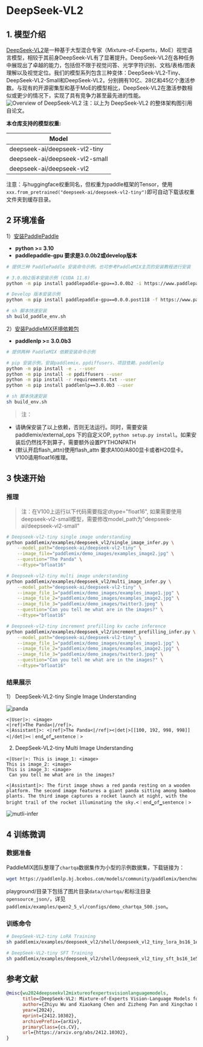 # DeepSeek-VL2

## 1. 模型介绍
[DeepSeek-VL2](https://github.com/deepseek-ai/DeepSeek-VL2)是一种基于大型混合专家（Mixture-of-Experts，MoE）视觉语言模型，相较于其前身DeepSeek-VL有了显著提升。DeepSeek-VL2在各种任务中展现出了卓越的能力，包括但不限于视觉问答、光学字符识别、文档/表格/图表理解以及视觉定位。我们的模型系列包含三种变体：DeepSeek-VL2-Tiny、DeepSeek-VL2-Small和DeepSeek-VL2，分别拥有10亿、28亿和45亿个激活参数。与现有的开源密集型和基于MoE的模型相比，DeepSeek-VL2在激活参数相似或更少的情况下，实现了具有竞争力甚至最先进的性能。
![Overview of DeepSeek-VL2](https://github.com/user-attachments/assets/926928a3-bad2-4c5b-8f45-d0c9a7661f34)
注：以上为 DeepSeek-VL2 的整体架构图引用自论文。

**本仓库支持的模型权重:**

| Model              |
|--------------------|
| deepseek-ai/deepseek-vl2-tiny  |
| deepseek-ai/deepseek-vl2-small  |
| deepseek-ai/deepseek-vl2  |

注意：与huggingface权重同名，但权重为paddle框架的Tensor，使用`xxx.from_pretrained("deepseek-ai/deepseek-vl2-tiny")`即可自动下载该权重文件夹到缓存目录。

## 2 环境准备

1）[安装PaddlePaddle](https://github.com/PaddlePaddle/PaddleMIX?tab=readme-ov-file#3-%EF%B8%8F%E5%AE%89%E8%A3%85paddlepaddle)
- **python >= 3.10**
- **paddlepaddle-gpu 要求是3.0.0b2或develop版本**
```bash
# 提供三种 PaddlePaddle 安装命令示例，也可参考PaddleMIX主页的安装教程进行安装

# 3.0.0b2版本安装示例 (CUDA 11.8)
python -m pip install paddlepaddle-gpu==3.0.0b2 -i https://www.paddlepaddle.org.cn/packages/stable/cu118/

# Develop 版本安装示例
python -m pip install paddlepaddle-gpu==0.0.0.post118 -f https://www.paddlepaddle.org.cn/whl/linux/gpu/develop.html

# sh 脚本快速安装
sh build_paddle_env.sh
```

2）[安装PaddleMIX环境依赖包](https://github.com/PaddlePaddle/PaddleMIX?tab=readme-ov-file#3-%EF%B8%8F%E5%AE%89%E8%A3%85paddlepaddle)
- **paddlenlp >= 3.0.0b3**

```bash
# 提供两种 PaddleMIX 依赖安装命令示例

# pip 安装示例，安装paddlemix、ppdiffusers、项目依赖、paddlenlp
python -m pip install -e . --user
python -m pip install -e ppdiffusers --user
python -m pip install -r requirements.txt --user
python -m pip install paddlenlp==3.0.0b3 --user

# sh 脚本快速安装
sh build_env.sh
```

> 注：
* 请确保安装了以上依赖，否则无法运行。同时，需要安装 paddlemix/external_ops 下的自定义OP, `python setup.py install`。如果安装后仍然找不到算子，需要额外设置PYTHONPATH
* (默认开启flash_attn)使用flash_attn 要求A100/A800显卡或者H20显卡。V100请用float16推理。

## 3 快速开始

### 推理
> 注：在V100上运行以下代码需要指定dtype="float16", 如果需要使用deepseek-vl2-small模型，需要修改model_path为"deepseek-ai/deepseek-vl2-small"

```bash
# Deepseek-vl2-tiny single image understanding
python paddlemix/examples/deepseek_vl2/single_image_infer.py \
    --model_path="deepseek-ai/deepseek-vl2-tiny" \
    --image_file="paddlemix/demo_images/examples_image2.jpg" \
    --question="The Panda" \
    --dtype="bfloat16"

# Deepseek-vl2-tiny multi image understanding
python paddlemix/examples/deepseek_vl2/multi_image_infer.py \
    --model_path="deepseek-ai/deepseek-vl2-tiny" \
    --image_file_1="paddlemix/demo_images/examples_image1.jpg" \
    --image_file_2="paddlemix/demo_images/examples_image2.jpg" \
    --image_file_3="paddlemix/demo_images/twitter3.jpeg" \
    --question="Can you tell me what are in the images?" \
    --dtype="bfloat16"

# Deepseek-vl2-tiny increment prefilling kv cache inference
python paddlemix/examples/deepseek_vl2/increment_prefilling_infer.py \
    --model_path="deepseek-ai/deepseek-vl2-tiny" \
    --image_file_1="paddlemix/demo_images/examples_image1.jpg" \
    --image_file_2="paddlemix/demo_images/examples_image2.jpg" \
    --image_file_3="paddlemix/demo_images/twitter3.jpeg" \
    --question="Can you tell me what are in the images?" \
    --dtype="bfloat16"
```

### 结果展示
1） DeepSeek-VL2-tiny Single Image Understanding

![panda](https://github.com/user-attachments/assets/6f66021c-c2fe-4231-a466-6b3747c26f7c)
```
<|User|>: <image>
<|ref|>The Panda<|/ref|>.
<|Assistant|>: <|ref|>The Panda<|/ref|><|det|>[[100, 192, 998, 998]]<|/det|><｜end▁of▁sentence｜>
```

2) DeepSeek-VL2-tiny Multi Image Understanding
```
<|User|>: This is image_1: <image>
This is image_2: <image>
This is image_3: <image>
 Can you tell me what are in the images?

<|Assistant|>: The first image shows a red panda resting on a wooden platform. The second image features a giant panda sitting among bamboo plants. The third image captures a rocket launch at night, with the bright trail of the rocket illuminating the sky.<｜end▁of▁sentence｜>
```
![mutli-infer](https://github.com/user-attachments/assets/4a1ade41-90ed-4d04-949a-90c3b54bdf78)


## 4 训练微调

### 数据准备

PaddleMIX团队整理了`chartqa`数据集作为小型的示例数据集，下载链接为：

```bash
wget https://paddlenlp.bj.bcebos.com/models/community/paddlemix/benchmark/playground.tar # 1.0G
```

playground/目录下包括了图片目录`data/chartqa/`和标注目录`opensource_json/`，详见`paddlemix/examples/qwen2_5_vl/configs/demo_chartqa_500.json`。

### 训练命令

```bash
# DeepSeek-VL2-tiny LoRA Training
sh paddlemix/examples/deepseek_vl2/shell/deepseek_vl2_tiny_lora_bs16_1e5.sh

# DeepSeek-VL2-tiny SFT Training
sh paddlemix/examples/deepseek_vl2/shell/deepseek_vl2_tiny_sft_bs16_1e5.sh
```

## 参考文献
```BibTeX
@misc{wu2024deepseekvl2mixtureofexpertsvisionlanguagemodels,
      title={DeepSeek-VL2: Mixture-of-Experts Vision-Language Models for Advanced Multimodal Understanding},
      author={Zhiyu Wu and Xiaokang Chen and Zizheng Pan and Xingchao Liu and Wen Liu and Damai Dai and Huazuo Gao and Yiyang Ma and Chengyue Wu and Bingxuan Wang and Zhenda Xie and Yu Wu and Kai Hu and Jiawei Wang and Yaofeng Sun and Yukun Li and Yishi Piao and Kang Guan and Aixin Liu and Xin Xie and Yuxiang You and Kai Dong and Xingkai Yu and Haowei Zhang and Liang Zhao and Yisong Wang and Chong Ruan},
      year={2024},
      eprint={2412.10302},
      archivePrefix={arXiv},
      primaryClass={cs.CV},
      url={https://arxiv.org/abs/2412.10302},
}
```
